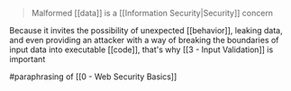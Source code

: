 > Malformed [[data]] is a [[Information Security|Security]] concern

Because it invites the possibility of unexpected [[behavior]], leaking data, and even providing an attacker with a way of breaking the boundaries of input data into executable [[code]], that's why [[3 - Input Validation]] is important

#paraphrasing  of [[0 - Web Security Basics]]